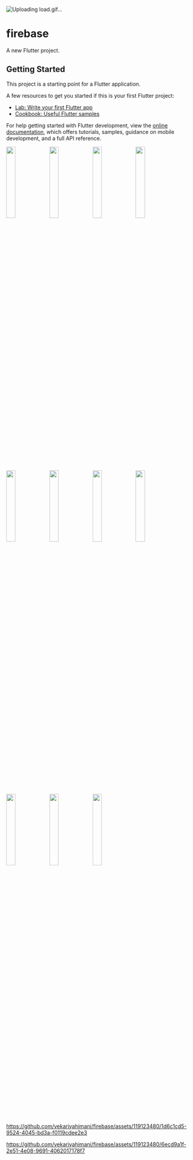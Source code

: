![Uploading load.gif…]()
# firebase

A new Flutter project.

## Getting Started

This project is a starting point for a Flutter application.

A few resources to get you started if this is your first Flutter project:

- [Lab: Write your first Flutter app](https://docs.flutter.dev/get-started/codelab)
- [Cookbook: Useful Flutter samples](https://docs.flutter.dev/cookbook)

For help getting started with Flutter development, view the
[online documentation](https://docs.flutter.dev/), which offers tutorials,
samples, guidance on mobile development, and a full API reference.
<p>
<img src="https://github.com/vekariyahimani/firebase/assets/119123480/9a6125f1-4153-455b-b6b0-f516325863b2"width=22%,height=35%>
<img src="https://github.com/vekariyahimani/firebase/assets/119123480/95c25cb2-4aed-43d3-9d9a-9b34af6faf64"width=22%,height=35%>
<img src="https://github.com/vekariyahimani/firebase/assets/119123480/9e22fc0c-f3a5-4657-a9a1-732976067ffa"width=22%,height=35%>
<img src="https://github.com/vekariyahimani/firebase/assets/119123480/b7eba792-83c6-46de-b338-3cd5f58c91a7"width=22%,height=35%>
<img src="https://github.com/vekariyahimani/firebase/assets/119123480/75a019d8-eae5-4660-9b57-a0eed036b178"width=22%,height=35%>
<img src="https://github.com/vekariyahimani/firebase/assets/119123480/65ca0d2a-a0e1-45e3-94c3-bc22cc78a506"width=22%,height=35%>
<img src="https://github.com/vekariyahimani/firebase/assets/119123480/9a366f1d-3d8d-4eb8-a051-cd8a5bfe5063"width=22%,height=35%>
<img src="https://github.com/vekariyahimani/firebase/assets/119123480/bfffa062-5c69-4c2d-bd2f-fa28ef5f1b7b"width=22%,height=35%>
<img src="https://github.com/vekariyahimani/firebase/assets/119123480/c23913b0-694a-4aca-b4f8-b11621da4f39"width=22%,height=35%>
<img src="https://github.com/vekariyahimani/firebase/assets/119123480/d20f100b-168c-4379-930e-4d4009dff4cc"width=22%,height=35%>
<img src="https://github.com/vekariyahimani/firebase/assets/119123480/b289ed1c-5be0-43eb-9c42-20ff1c32c965"width=22%,height=35%>




https://github.com/vekariyahimani/firebase/assets/119123480/1d6c1cd5-9524-4045-bd3a-f0119cdee2e3


https://github.com/vekariyahimani/firebase/assets/119123480/6ecd9a1f-2e51-4e08-9691-4062017178f7







